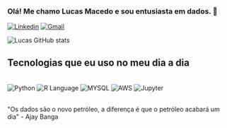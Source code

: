 ### Olá! Me chamo Lucas Macedo e sou entusiasta em dados. 👋 <br/>

[![Linkedin](https://img.shields.io/badge/LinkedIn-0077B5?style=for-the-badge&logo=linkedin&logoColor=white)](https://www.linkedin.com/in/lucasmacedosilva/)
[![Gmail](https://img.shields.io/badge/Gmail-D14836?style=for-the-badge&logo=gmail&logoColor=white)](https://mail.google.com/mail/u/0/#inbox)



![Lucas GitHub stats](https://github-readme-stats.vercel.app/api?username=lucasmacedo10&show_icons=true&theme=radical)


## Tecnologias que eu uso no meu dia a dia

<div style="display: inline_block"><br/>
    <img align="center" alt="Python" src="https://img.shields.io/badge/Python-14354C?style=for-the-badge&logo=python&logoColor=white"/>
    <img align="center" alt="R Language" src="https://img.shields.io/badge/R-276DC3?style=for-the-badge&logo=r&logoColor=white" />
    <img align="center" alt="MYSQL" src="https://img.shields.io/badge/MySQL-005C84?style=for-the-badge&logo=mysql&logoColor=white" />
    <img align="center" alt="AWS" src="https://img.shields.io/badge/Amazon_AWS-FF9900?style=for-the-badge&logo=amazonaws&logoColor=white" />
    <img align="center" alt="Jupyter" src="https://img.shields.io/badge/Made%20with-Jupyter-orange?style=for-the-badge&logo=Jupyter" />
</div><br/>


"Os dados são o novo petróleo, a diferença é que o petróleo acabará um dia" - Ajay Banga
